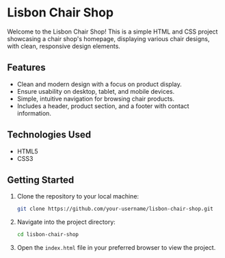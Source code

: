 # Lisbon Chair Shop

Welcome to the Lisbon Chair Shop! This is a simple HTML and CSS project showcasing a chair shop's homepage, displaying various chair designs, with clean, responsive design elements.

## Features

- Clean and modern design with a focus on product display.
- Ensure usability on desktop, tablet, and mobile devices.
- Simple, intuitive navigation for browsing chair products.
- Includes a header, product section, and a footer with contact information.

## Technologies Used

- HTML5
- CSS3

## Getting Started

1. Clone the repository to your local machine:
    ```bash
    git clone https://github.com/your-username/lisbon-chair-shop.git
    ```

2. Navigate into the project directory:
    ```bash
    cd lisbon-chair-shop
    ```

3. Open the `index.html` file in your preferred browser to view the project.
